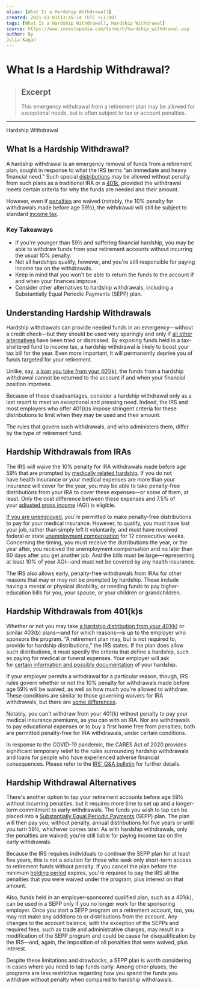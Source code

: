 ```yaml
---
alias: [What Is a Hardship Withdrawal?]
created: 2021-03-01T13:45:14 (UTC +11:00)
tags: [What Is a Hardship Withdrawal?, Hardship Withdrawal]
source: https://www.investopedia.com/terms/h/hardship_withdrawal.asp
author: By
Julia Kagan
---
```


# What Is a Hardship Withdrawal?

> ## Excerpt
> This emergency withdrawal from a retirement plan may be allowed for exceptional needs, but is often subject to tax or account penalties.

---

Hardship Withdrawal
## What Is a Hardship Withdrawal?

A hardship withdrawal is an emergency removal of funds from a retirement plan, sought in response to what the IRS terms "an immediate and heavy financial need." Such special [distributions](https://www.investopedia.com/terms/d/distribution.asp) may be allowed without penalty from such plans as a traditional IRA or a [401k](https://www.investopedia.com/terms/1/401kplan.asp), provided the withdrawal meets certain criteria for why the funds are needed and their amount.

However, even if [penalties](https://www.investopedia.com/terms/w/withdrawal-penalty.asp) are waived (notably, the 10% penalty for withdrawals made before age 59½), the withdrawal will still be subject to standard [income tax](https://www.investopedia.com/terms/w/withdrawal-penalty.asp).

### Key Takeaways

-   If you're younger than 59½ and suffering financial hardship, you may be able to withdraw funds from your retirement accounts without incurring the usual 10% penalty.
-   Not all hardships qualify, however, and you're still responsible for paying income tax on the withdrawals.
-   Keep in mind that you won't be able to return the funds to the account if and when your finances improve.
-   Consider other alternatives to hardship withdrawals, including a Substantially Equal Periodic Payments (SEPP) plan.

## Understanding Hardship Withdrawals

Hardship withdrawals can provide needed funds in an emergency—without a credit check—but they should be used very sparingly and only if [all other alternatives](https://www.investopedia.com/retirement/4-alternatives-borrowing-or-withdrawing-retirement-funds/) have been tried or dismissed. By exposing funds held in a tax-sheltered fund to income tax, a hardship withdrawal is likely to boost your tax bill for the year. Even more important, it will permanently deprive you of funds targeted for your retirement.

Unlike, say, [a loan you take from your 401(k)](https://www.investopedia.com/retirement/money-your-401k-hardship-withdrawal-vs-loan/), the funds from a hardship withdrawal cannot be returned to the account if and when your financial position improves.

Because of these disadvantages, consider a hardship withdrawal only as a last resort to meet an exceptional and pressing need. Indeed, the IRS and most employers who offer 401(k)s impose stringent criteria for these distributions to limit when they may be used and their amount.

The rules that govern such withdrawals, and who administers them, differ by the type of retirement fund.

## Hardship Withdrawals from IRAs

The IRS will waive the 10% penalty for IRA withdrawals made before age 59½ that are prompted by [medically related hardship](https://www.investopedia.com/articles/retirement/02/111202.asp). If you do not have health insurance or your medical expenses are more than your insurance will cover for the year, you may be able to take penalty-free distributions from your IRA to cover these expenses—or some of them, at least. Only the cost difference between these expenses and 7.5% of your [adjusted gross income](https://www.investopedia.com/terms/a/agi.asp) (AGI) is eligible.

[If you are unemployed](https://www.investopedia.com/articles/insights/073116/how-401k-withdrawals-work-when-youre-unemployed.asp), you're permitted to make penalty-free distributions to pay for your medical insurance. However, to qualify, you must have lost your job, rather than simply left it voluntarily, and must have received federal or state [unemployment compensation](https://www.investopedia.com/terms/u/unemployment-compensation.asp) for 12 consecutive weeks. Concerning the timing, you must receive the distributions the year, or the year after, you received the unemployment compensation and no later than 60 days after you get another job. And the bills must be large—representing at least 10% of your AGI—and must not be covered by any health insurance.

The IRS also allows early, penalty-free withdrawals from IRAs for other reasons that may or may not be prompted by hardship. These include having a mental or physical disability, or needing funds to pay higher-education bills for you, your spouse, or your children or grandchildren.

## Hardship Withdrawals from 401(k)s

Whether or not you may take [a hardship distribution from your 401(k)](https://www.investopedia.com/retirement/relief-401k-hardship-withdrawals/) or similar 403(b) plans—and for which reasons—is up to the employer who sponsors the program. “A retirement plan may, but is not required to, provide for hardship distributions,” the IRS states. If the plan does allow such distributions, it must specify the criteria that define a hardship, such as paying for medical or funeral expenses. Your employer will ask for [certain information and possibly documentation](http://castlerockinvesting.com/2017/03/29/what-to-collect-when-processing-a-hardship-distribution/) of your hardship.

If your employer permits a withdrawal for a particular reason, though, IRS rules govern whether or not the 10% penalty for withdrawals made before age 59½ will be waived, as well as how much you're allowed to withdraw. These conditions are similar to those governing waivers for IRA withdrawals, but there are [some differences](https://www.irs.gov/retirement-plans/plan-participant-employee/retirement-topics-tax-on-early-distributions).

Notably, you can't withdraw from your 401(k) without penalty to pay your medical insurance premiums, as you can with an IRA. Nor are withdrawals to pay educational expenses or to buy a first home free from penalties; both are permitted penalty-free for IRA withdrawals, under certain conditions.

In response to the COVID-19 pandemic, the CARES Act of 2020 provides significant temporary relief to the rules surrounding hardship withdrawals and loans for people who have experienced adverse financial consequences. Please refer to the [IRS' Q&A bulletin](https://www.irs.gov/newsroom/coronavirus-related-relief-for-retirement-plans-and-iras-questions-and-answers) for further details.

## Hardship Withdrawal Alternatives

There's another option to tap your retirement accounts before age 59½ without incurring penalties, but it requires more time to set up and a longer-term commitment to early withdrawals. The funds you wish to tap can be placed into a [Substantially Equal Periodic Payments](https://www.investopedia.com/terms/s/sepp.asp) (SEPP) plan. The plan will then pay you, without penalty, annual distributions for five years or until you turn 59½, whichever comes later. As with hardship withdrawals, only the penalties are waived; you're still liable for paying income tax on the early withdrawals.

Because the IRS requires individuals to continue the SEPP plan for at least five years, this is not a solution for those who seek only short-term access to retirement funds without penalty. If you cancel the plan before the minimum [holding period](https://www.investopedia.com/terms/h/holdingperiod.asp) expires, you're required to pay the IRS all the penalties that you were waived under the program, plus interest on that amount.

Also, funds held in an employer-sponsored qualified plan, such as a 401(k), can be used in a SEPP only if you no longer work for the sponsoring employer. Once you start a SEPP program on a retirement account, too, you may not make any additions to or distributions from the account. Any changes to the account balance, with the exception of the SEPPs and required fees, such as trade and administrative charges, may result in a modification of the SEPP program and could be cause for disqualification by the IRS—and, again, the imposition of all penalties that were waived, plus interest.

Despite these limitations and drawbacks, a SEPP plan is worth considering in cases where you need to tap funds early. Among other pluses, the programs are less restrictive regarding how you spend the funds you withdraw without penalty when compared to hardship withdrawals.
